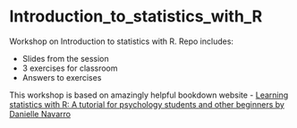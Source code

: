 # Introduction_to_statistics_with_R
Workshop on Introduction to statistics with R. Repo includes:
- Slides from the session
- 3 exercises for classroom 
- Answers to exercises

This workshop is based on amazingly helpful bookdown website - [Learning statistics with R: A tutorial for psychology students and other beginners by Danielle Navarro](https://learningstatisticswithr.com/book/)

